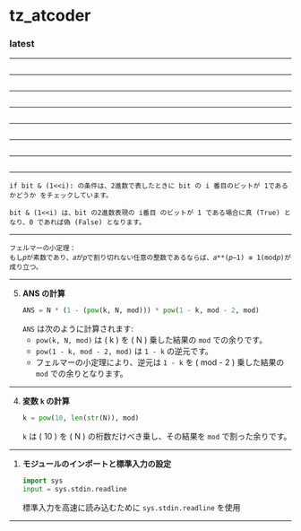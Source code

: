 # tz_atcoder

### latest

---
```

```
---
```

```
---
```

```
---
```

```
---
```

```
---
```

```
---
```

```
---
```
if bit & (1<<i): の条件は、2進数で表したときに bit の i 番目のビットが 1であるかどうか をチェックしています。

bit & (1<<i) は、bit の2進数表現の i番目 のビットが 1 である場合に真 (True) となり、0 であれば偽 (False) となります。
```
---
```
フェルマーの小定理：
もし𝑝が素数であり、𝑎が𝑝で割り切れない任意の整数であるならば、𝑎**(𝑝−1) ≡ 1(mod𝑝)が成り立つ。
```
---
5. **ANS の計算**
    ```python
    ANS = N * (1 - (pow(k, N, mod))) * pow(1 - k, mod - 2, mod)
    ```
    `ANS` は次のように計算されます:
    - `pow(k, N, mod)` は \( k \) を \( N \) 乗した結果の `mod` での余りです。
    - `pow(1 - k, mod - 2, mod)` は `1 - k` の逆元です。
    - フェルマーの小定理により、逆元は `1 - k` を \( mod - 2 \) 乗した結果の `mod` での余りとなります。

---

4. **変数 `k` の計算**
    ```python
    k = pow(10, len(str(N)), mod)
    ```
    `k` は \( 10 \) を \( N \) の桁数だけべき乗し、その結果を `mod` で割った余りです。

---
1. **モジュールのインポートと標準入力の設定**
    ```python
    import sys
    input = sys.stdin.readline
    ```
    標準入力を高速に読み込むために `sys.stdin.readline` を使用
---
